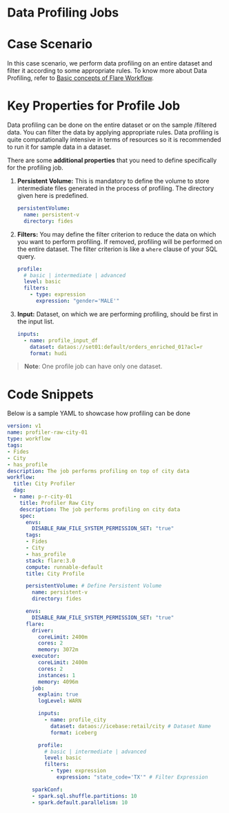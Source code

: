 # **Data Profiling Jobs**

# **Case Scenario**

In this case scenario, we perform data profiling on an entire dataset and filter it according to some appropriate rules. To know more about Data Profiling, refer to [Basic concepts of Flare Workflow](../Basic%20concepts%20of%20Flare%20Workflow.md).

# **Key Properties for Profile Job**

Data profiling can be done on the entire dataset or on the sample /filtered data. You can filter the data by applying appropriate rules. Data profiling is quite computationally intensive in terms of resources so it is recommended to run it for sample data in a dataset.

There are some **additional properties** that you need to define specifically for the profiling job.

1. **Persistent Volume:** This is mandatory to define the volume to store intermediate files generated in the process of profiling. The directory given here is predefined.

    ```yaml
    persistentVolume:
      name: persistent-v
      directory: fides
    ```

2. **Filters:** You may define the filter criterion to reduce the data on which you want to perform profiling. If removed, profiling will be performed on the entire dataset. The filter criterion is like a `where` clause of your SQL query.

    ```yaml
    profile:
      # basic | intermediate | advanced
      level: basic
      filters:
        - type: expression
          expression: "gender='MALE'"
    ```

3. **Input:** Dataset, on which we are performing profiling, should be first in the input list.

    ```yaml
    inputs:
      - name: profile_input_df
        dataset: dataos://set01:default/orders_enriched_01?acl=r
        format: hudi
    ```

> **Note**: One profile job can have only one dataset.

# **Code Snippets**

Below is a sample YAML to showcase how profiling can be done

```yaml
version: v1
name: profiler-raw-city-01
type: workflow
tags:
- Fides
- City
- has_profile
description: The job performs profiling on top of city data
workflow:
  title: City Profiler
  dag:
  - name: p-r-city-01
    title: Profiler Raw City
    description: The job performs profiling on city data
    spec:
      envs:
        DISABLE_RAW_FILE_SYSTEM_PERMISSION_SET: "true"
      tags:
      - Fides
      - City
      - has_profile
      stack: flare:3.0
      compute: runnable-default
      title: City Profile

      persistentVolume: # Define Persistent Volume
        name: persistent-v
        directory: fides 

      envs:
        DISABLE_RAW_FILE_SYSTEM_PERMISSION_SET: "true"
      flare:
        driver:
          coreLimit: 2400m
          cores: 2
          memory: 3072m
        executor:
          coreLimit: 2400m
          cores: 2
          instances: 1
          memory: 4096m
        job:
          explain: true
          logLevel: WARN

          inputs:
            - name: profile_city
              dataset: dataos://icebase:retail/city # Dataset Name
              format: iceberg

          profile:
            # basic | intermediate | advanced
            level: basic
            filters:
              - type: expression
                expression: "state_code='TX'" # Filter Expression

        sparkConf:
        - spark.sql.shuffle.partitions: 10
        - spark.default.parallelism: 10 
```